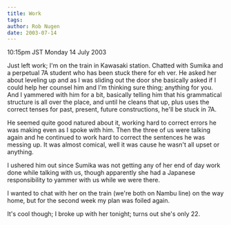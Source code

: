 ```yaml
---
title: Work
tags: 
author: Rob Nugen
date: 2003-07-14
---
```


<p class=date>10:15pm JST Monday 14 July 2003</p>

<p>Just left work; I'm on the train in Kawasaki station.  Chatted with
Sumika and a perpetual 7A student who has been stuck there for eh ver.
He asked her about leveling up and as I was sliding out the door she
basically asked if I could help her counsel him and I'm thinking sure
thing; anything for you.  And I yammered with him for a bit, basically
telling him that his grammatical structure is all over the place, and
until he cleans that up, plus uses the correct tenses for past,
present, future constructions, he'll be stuck in 7A.</p>

<p>He seemed quite good natured about it, working hard to correct
errors he was making even as I spoke with him.  Then the three of us
were talking again and he continued to work hard to correct the
sentences he was messing up.  It was almost comical, well it was cause
he wasn't all upset or anything.</p>

<p>I ushered him out since Sumika was not getting any of her end of
day work done while talking with us, though apparently she had a
Japanese responsibility to yammer with us while we were there.</p>

<p>I wanted to chat with her on the train (we're both on Nambu line)
on the way home, but for the second week my plan was foiled again.</p>

<p>It's cool though; I broke up with her tonight; turns out she's only
22.</p>
